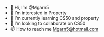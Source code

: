 - 👋 Hi, I’m @Mgarn5
- 👀 I’m interested in Property
- 🌱 I’m currently learning CS50 and property
- 💞️ I’m looking to collaborate on CS50
- 📫 How to reach me Mgarn5@hotmail.com

<!---
Mgarn5/Mgarn5 is a ✨ special ✨ repository because its `README.md` (this file) appears on your GitHub profile.
You can click the Preview link to take a look at your changes.
--->
